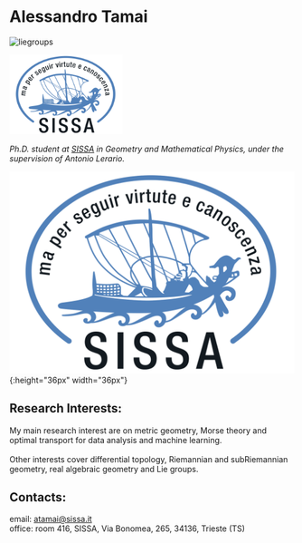 
# Alessandro Tamai

![liegroups](/docs/assets/images/lie_groups.png)

<img src="https://github.com/aleetamai/aleetamai.github.io/blob/main/docs/assets/images/sissalogo.png" width="200" />




​_Ph.D. student at [SISSA](https://www.sissa.it) in Geometry and Mathematical Physics, 
under the supervision of Antonio Lerario._

![logo](/docs/assets/images/sissalogo.png){:height="36px" width="36px"}

## Research Interests:

My main research interest are on metric geometry, Morse theory and optimal transport for data analysis and machine learning.
\
\
Other interests cover differential topology, Riemannian and subRiemannian geometry, real algebraic geometry and Lie groups.



## Contacts:

email:  atamai@sissa.it
\
office: room 416, SISSA, Via Bonomea, 265, 34136, Trieste (TS)


